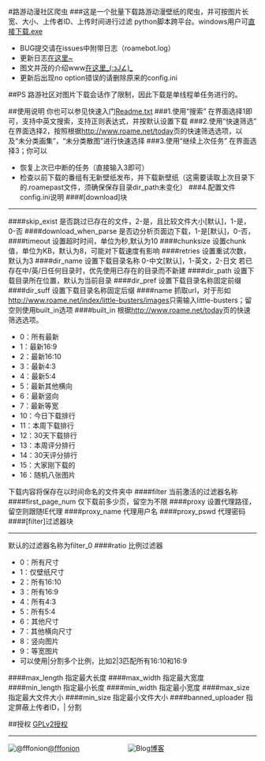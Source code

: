 #路游动漫社区爬虫
###这是一个批量下载路游动漫壁纸的爬虫，并可按图片长宽、大小、上传者ID、上传时间进行过滤
python脚本跨平台。windows用户可[直接下载.exe](https://github.com/fffonion/RoameBot/raw/master/RoameBot.exe)
 - BUG提交请在issues中附带日志（roamebot.log）
 - 更新日志[在这里~](https://github.com/fffonion/RoameBot/blob/master/History.md)
 - 图文并茂的介绍www[在这里_(:зJ∠)_ ](http://www.gn00.com/thread-220277-1-1.html)
 - 更新后出现no option错误的请删除原来的config.ini
 
##PS
路游社区对图片下载会话作了限制，因此下载是单线程单任务进行的。

##使用说明
你也可以参见快速入门[Readme.txt](https://github.com/fffonion/RoameBot/blob/master/Readme.txt)
###1.使用“搜索”
在界面选择1即可，支持中英文搜索，支持正则表达式，并按默认设置下载
###2.使用“快速筛选”
在界面选择2，按照根据<http://www.roame.net/today>页的快速筛选选项，以及“未分类画集”，“未分类散图”进行快速选择
###3.使用“继续上次任务”
在界面选择3；你可以
 - 恢复上次已中断的任务（直接输入3即可）
 - 检查以前下载的番组有无新壁纸发布，并下载新壁纸（这需要读取上次目录下的.roamepast文件，须确保保存目录dir_path未变化）
###4.配置文件config.ini说明
####[download]块
***
####skip_exist
是否跳过已存在的文件，2-是，且比较文件大小[默认]，1-是，0-否
####download_when_parse 
是否边分析页面边下载，1-是[默认]，0-否，
####timeout
设置超时时间，单位为秒,默认为10
####chunksize
设置chunk值，单位为KB，默认为8，可能对下载速度有影响
####retries
设置重试次数，默认为3
####dir_name
设置下载目录名称 0-中文[默认]，1-英文，2-日文
若已存在中/英/日任何目录时，优先使用已存在的目录而不新建
####dir_path
设置下载目录所在位置，默认为当前目录
####dir_pref
设置下载目录名称固定前缀
####dir_suff
设置下载目录名称固定后缀
####name
抓取url，对于形如<http://www.roame.net/index/little-busters/images>只需输入little-busters；留空则使用built_in选项
####built_in
根据<http://www.roame.net/today>页的快速筛选选项。
* 0：所有最新
* 1：最新16:9
* 2：最新16:10
* 3：最新4:3
* 4：最新5:4
* 5：最新其他横向
* 6：最新竖向
* 7：最新等宽
* 10：今日下载排行
* 11：本周下载排行
* 12：30天下载排行
* 13：本周评分排行
* 14：30天评分排行
* 15：大家刚下载的
* 16：随机八张图片

下载内容将保存在以时间命名的文件夹中
####filter
当前激活的过滤器名称
####first_page_num
仅下载前多少页，留空为不限
####proxy
设置代理路径，留空则跟随IE代理
####proxy_name
代理用户名
####proxy_pswd
代理密码
####[filter]过滤器块
***
默认的过滤器名称为filter_0
####ratio
比例过滤器

* 0：所有尺寸
* 1：仅壁纸尺寸
* 2：所有16:10
* 3：所有16:9
* 4：所有4:3
* 5：所有5:4
* 6：其他尺寸
* 7：其他横向尺寸
* 8：竖向图片
* 9：等宽图片
* 可以使用|分割多个比例，比如2|3匹配所有16:10和16:9

####max_length
指定最大长度
####max_width
指定最大宽度
####min_length
指定最小长度
####min_width
指定最小宽度
####max_size
指定最大文件大小
####min_size
指定最小文件大小
####banned_uploader
指定屏蔽上传者ID，| 分割

##授权
[GPLv2授权](http://opensource.org/licenses/gpl-2.0.php)
***
![@fffonion](http://img.t.sinajs.cn/t5/style/images/register/logo.png)[@fffonion](http://weibo.com/376463435)&nbsp;&nbsp;&nbsp;&nbsp;&nbsp;&nbsp;&nbsp;&nbsp;&nbsp;&nbsp;&nbsp;&nbsp;&nbsp;&nbsp;&nbsp;&nbsp;&nbsp;&nbsp;&nbsp;&nbsp;&nbsp;&nbsp;&nbsp;&nbsp;&nbsp;![Blog](http://zmingcx.com/wp-content/themes/HotNewspro/images/caticon/wordpress.gif)[博客](http://yooooo.us)
